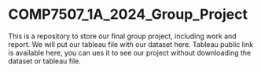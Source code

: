 # COMP7507_1A_2024_Group_Project
This is a repository to store our final group project, including work and report.
We will put our tableau file with our dataset here. Tableau public link is available here, you can ues it to see our project without downloading the dataset or tableau file.
